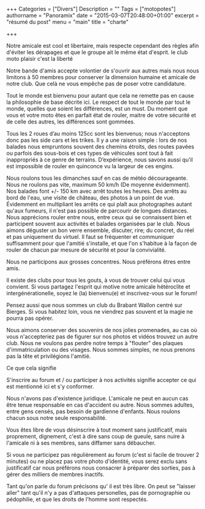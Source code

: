 +++
Categories = ["Divers"]
Description = ""
Tags = ["motopotes"]
authorname = "Panoramix"
date = "2015-03-07T20:48:00+01:00"
excerpt = "résumé du post"
menu = "main"
title = "charte"

+++

Notre amicale est cool et libertaire, mais respecte cependant des règles afin d'éviter les dérapages et que le groupe ait le même état d'esprit.
le club moto plaisir c'est la liberté

Notre bande d'amis accepte volontier de s'ouvrir aux autres
mais nous nous limitons à 50 membres pour conserver la dimension humaine et amicale de notre club.
Que celà ne vous empêche pas de poser votre candidature.

Tout le monde est bienvenu pour autant que cela ne remette pas en cause la philosophie de base décrite ici.
Le respect de tout le monde par tout le monde, quelles que soient les différences, est un must.
Du moment que vous et votre moto êtes en parfait état de rouler, maitre de votre sécurité et de celle des autres, les différences sont gommées.


Tous les 2 roues d’au moins 125cc sont les bienvenus; nous n'acceptons donc pas les side cars et les trikes.
Il y a une raison simple : lors de nos balades nous empruntons souvent des chemins étroits, des routes pavées ou parfois des sous-bois et ces types de véhicules sont tout à fait inappropriés à ce genre de terrains.
D’expérience, nous savons aussi qu’il est impossible de rouler en quinconce vu la largeur de ces engins.

Nous roulons tous les dimanches sauf en cas de météo décourageante.
Nous ne roulons pas vite, maximum 50 km/h (De moyenne évidemment).
Nos balades font +/- 150 km avec arrêt toutes les heures.
Des arrêts au bord de l'eau, une visite de château, des photos à un point de vue.
Évidemment en multipliant les arrêts ce qui plaît aux photographes autant qu'aux fumeurs, il n'est pas possible de parcourir de longues distances.
Nous apprécions rouler entre nous, entre ceux qui se connaissent bien et participent souvent aux activités et balades organisées par le club.
Nous aimons déguster un bon verre ensemble, discuter, rire; du concret, du réel et pas uniquement du virtuel.
Il faut se fréquenter et communiquer suffisamment pour que l'amitié s'installe, et que l'on s'habitue à la façon de rouler de chacun par mesure de sécurité et pour la convivialité.

Nous ne participons aux grosses concentres. Nous préférons êtres entre amis.

Il existe des clubs pour tous les gouts, à vous de trouver celui qui vous convient.
Si vous partagez l'esprit qui motive notre amicale hétéroclite et intergénérationelle, soyez le (la) bienvenu(e) et inscrivez-vous sur le forum!

Pensez aussi que nous sommes un club du Brabant Wallon centré sur Bierges. Si vous habitez loin, vous ne viendrez pas souvent et la magie ne pourra pas opérer.


Nous aimons conserver des souvenirs de nos jolies promenades, au cas où vous n'accepteriez pas de figurer sur nos photos et vidéos trouvez un autre club. Nous ne voulons pas perdre notre temps à "flouter" des plaques d'immatriculation ou des visages. Nous sommes simples, ne nous prenons pas la tête et privilégions l'amitié.

Ce que cela signifie

S'inscrire au forum et / ou participer à nos activités signifie accepter ce qui est mentionné ici et s'y conformer.

Nous n'avons pas d'existence juridique.
L'amicale ne peut en aucun cas être tenue responsable en cas d'accident ou autre.
Nous sommes adultes, entre gens censés, pas besoin de gardienne d'enfants.
Nous roulons chacun sous notre seule responsabilité.

Vous êtes libre de vous désinscrire à tout moment sans justificatif, mais proprement, dignement, c'est à dire sans coup de gueule, sans nuire à l'amicale ni à ses membres, sans diffamer sans débaucher.

Si vous ne participez pas régulièrement au forum (c'est si facile de trouver 2 minutes) ou ne placez pas votre photo d'identité, vous serez exclu sans justificatif car nous préférons nous consacrer à préparer des sorties, pas à gérer des milliers de membres inactifs.

Tant qu'on parle du forum précisons qu' il est très libre.
On peut se "laisser aller" tant qu'il n'y a pas d'attaques personelles, pas de pornographie ou pédophilie, et que les droits de l'homme sont respectés.
